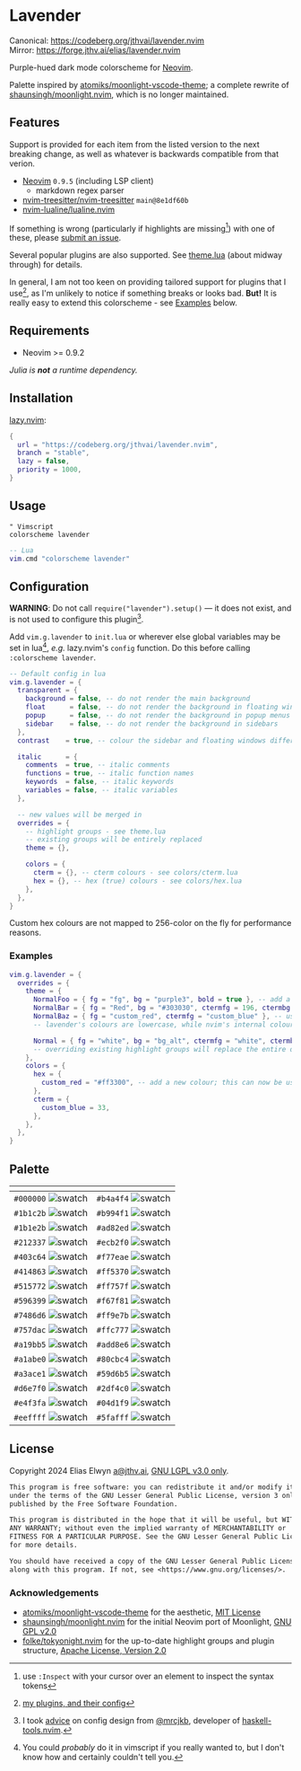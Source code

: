 <!-- SPDX-License-Identifier: LGPL-3.0-only -->
# Lavender

Canonical: <https://codeberg.org/jthvai/lavender.nvim><br />
Mirror: <https://forge.jthv.ai/elias/lavender.nvim>

Purple-hued dark mode colorscheme for [Neovim](https://neovim.io/).

Palette inspired by [atomiks/moonlight-vscode-theme](https://github.com/atomiks/moonlight-vscode-theme); a complete
rewrite of [shaunsingh/moonlight.nvim](https://github.com/shaunsingh/moonlight.nvim), which is no longer maintained.

## Features

Support is provided for each item from the listed version to the next breaking change, as well as whatever is
backwards compatible from that verion.

- [Neovim](https://neovim.io/) `0.9.5` (including LSP client)
  - markdown regex parser
  <!-- - asciidoc regex parser -->
- [nvim-treesitter/nvim-treesitter](https://github.com/nvim-treesitter/nvim-treesitter) `main@8e1df60b`
- [nvim-lualine/lualine.nvim](https://github.com/nvim-lualine/lualine.nvim)

If something is wrong (particularly if highlights are missing[^4]) with one of these, please [submit an
issue](https://codeberg.org/jthvai/lavender.nvim/issues).

Several popular plugins are also supported. See [theme.lua](lua/lavender/theme.lua) (about midway through) for details.

In general, I am not too keen on providing tailored support for plugins that I use[^3], as I'm unlikely to notice if
something breaks or looks bad. **But!** It is really easy to extend this colorscheme - see [Examples](#examples) below.

[^3]: [my plugins, and their config](https://forge.jthv.ai/elias/nvim-config/src/branch/main/lua/plugins/README.md)
[^4]: use `:Inspect` with your cursor over an element to inspect the syntax tokens

## Requirements

- Neovim >= 0.9.2

_Julia is **not** a runtime dependency._

## Installation

[lazy.nvim](https://github.com/folke/lazy.nvim):

```lua
{
  url = "https://codeberg.org/jthvai/lavender.nvim",
  branch = "stable",
  lazy = false,
  priority = 1000,
}
```

## Usage

```vim
" Vimscript
colorscheme lavender
```

```lua
-- Lua
vim.cmd "colorscheme lavender"
```

## Configuration

**WARNING**: Do not call `require("lavender").setup()` — it does not exist, and is not used to configure this
plugin[^1].

Add `vim.g.lavender` to `init.lua` or wherever else global variables may be set in lua[^2], _e.g._ lazy.nvim's `config`
function. Do this before calling `:colorscheme lavender`.

```lua
-- Default config in lua
vim.g.lavender = {
  transparent = {
    background = false, -- do not render the main background
    float      = false, -- do not render the background in floating windows
    popup      = false, -- do not render the background in popup menus
    sidebar    = false, -- do not render the background in sidebars
  },
  contrast    = true, -- colour the sidebar and floating windows differently to the main background

  italic      = {
    comments  = true, -- italic comments
    functions = true, -- italic function names
    keywords  = false, -- italic keywords
    variables = false, -- italic variables
  },

  -- new values will be merged in
  overrides = {
    -- highlight groups - see theme.lua
    -- existing groups will be entirely replaced
    theme = {},

    colors = {
      cterm = {}, -- cterm colours - see colors/cterm.lua
      hex = {}, -- hex (true) colours - see colors/hex.lua
    },
  },
}
```

Custom hex colours are not mapped to 256-color on the fly for performance reasons.

[^1]: I took [advice](https://mrcjkb.dev/posts/2023-08-22-setup.html) on config design from
      [@mrcjkb](https://github.com/mrcjkb), developer of
      [haskell-tools.nvim](https://github.com/mrcjkb/haskell-tools.nvim).
[^2]: You could _probably_ do it in vimscript if you really wanted to, but I don't know how and certainly couldn't tell
      you.

### Examples

```lua
vim.g.lavender = {
  overrides = {
    theme = {
      NormalFoo = { fg = "fg", bg = "purple3", bold = true }, -- add a new highlight group using lavender's colours
      NormalBar = { fg = "Red", bg = "#303030", ctermfg = 196, ctermbg = 236 }, -- using colours directly
      NormalBaz = { fg = "custom_red", ctermfg = "custom_blue" }, -- using colours added in colour overrides below
      -- lavender's colours are lowercase, while nvim's internal colour names are pascal case

      Normal = { fg = "white", bg = "bg_alt", ctermfg = "white", ctermbg = "bg_alt" }, -- override a highlight group
      -- overriding existing highlight groups will replace the entire definition
    },
    colors = {
      hex = {
        custom_red = "#ff3300", -- add a new colour; this can now be used in any highlight group
      },
      cterm = {
        custom_blue = 33,
      },
    },
  },
}
```

## Palette

| <!-- -->                                                  | <!-- -->                                                  |
| ---                                                       | ---                                                       |
| `#000000` ![swatch](https://placehold.co/1/000000/000000) | `#b4a4f4` ![swatch](https://placehold.co/1/b4a4f4/b4a4f4) |
| `#1b1c2b` ![swatch](https://placehold.co/1/1b1c2b/1b1c2b) | `#b994f1` ![swatch](https://placehold.co/1/b994f1/b994f1) |
| `#1b1e2b` ![swatch](https://placehold.co/1/1b1e2b/1b1e2b) | `#ad82ed` ![swatch](https://placehold.co/1/ad82ed/ad82ed) |
| `#212337` ![swatch](https://placehold.co/1/212337/212337) | `#ecb2f0` ![swatch](https://placehold.co/1/ecb2f0/ecb2f0) |
| `#403c64` ![swatch](https://placehold.co/1/403c64/403c64) | `#f77eae` ![swatch](https://placehold.co/1/f77eae/f77eae) |
| `#414863` ![swatch](https://placehold.co/1/414863/414863) | `#ff5370` ![swatch](https://placehold.co/1/ff5370/ff5370) |
| `#515772` ![swatch](https://placehold.co/1/515772/515772) | `#ff757f` ![swatch](https://placehold.co/1/ff757f/ff757f) |
| `#596399` ![swatch](https://placehold.co/1/596399/596399) | `#f67f81` ![swatch](https://placehold.co/1/f67f81/f67f81) |
| `#7486d6` ![swatch](https://placehold.co/1/7486d6/7486d6) | `#ff9e7b` ![swatch](https://placehold.co/1/ff9e7b/ff9e7b) |
| `#757dac` ![swatch](https://placehold.co/1/757dac/757dac) | `#ffc777` ![swatch](https://placehold.co/1/ffc777/ffc777) |
| `#a19bb5` ![swatch](https://placehold.co/1/a19bb5/a19bb5) | `#add8e6` ![swatch](https://placehold.co/1/add8e6/add8e6) |
| `#a1abe0` ![swatch](https://placehold.co/1/a1abe0/a1abe0) | `#80cbc4` ![swatch](https://placehold.co/1/80cbc4/80cbc4) |
| `#a3ace1` ![swatch](https://placehold.co/1/a3ace1/a3ace1) | `#59d6b5` ![swatch](https://placehold.co/1/59d6b5/59d6b5) |
| `#d6e7f0` ![swatch](https://placehold.co/1/d6e7f0/d6e7f0) | `#2df4c0` ![swatch](https://placehold.co/1/2df4c0/2df4c0) |
| `#e4f3fa` ![swatch](https://placehold.co/1/e4f3fa/e4f3fa) | `#04d1f9` ![swatch](https://placehold.co/1/04d1f9/04d1f9) |
| `#eeffff` ![swatch](https://placehold.co/1/eeffff/eeffff) | `#5fafff` ![swatch](https://placehold.co/1/5fafff/5fafff) |                                                           |

## License

Copyright 2024 Elias Elwyn <a@jthv.ai>, [GNU LGPL v3.0 only](./LICENSE).

```txt
This program is free software: you can redistribute it and/or modify it
under the terms of the GNU Lesser General Public License, version 3 only, as
published by the Free Software Foundation.

This program is distributed in the hope that it will be useful, but WITHOUT
ANY WARRANTY; without even the implied warranty of MERCHANTABILITY or
FITNESS FOR A PARTICULAR PURPOSE. See the GNU Lesser General Public License
for more details.

You should have received a copy of the GNU Lesser General Public License
along with this program. If not, see <https://www.gnu.org/licenses/>.
```

### Acknowledgements

- [atomiks/moonlight-vscode-theme](https://github.com/atomiks/moonlight-vscode-theme) for the aesthetic,
  [MIT License](https://github.com/atomiks/moonlight-vscode-theme/blob/master/LICENSE)
- [shaunsingh/moonlight.nvim](https://github.com/shaunsingh/moonlight.nvim) for the initial Neovim port of Moonlight,
  [GNU GPL v2.0](https://github.com/shaunsingh/moonlight.nvim/blob/pure-lua/LICENSE)
- [folke/tokyonight.nvim](https://github.com/folke/tokyonight.nvim) for the up-to-date highlight groups and plugin
  structure, [Apache License, Version 2.0](https://github.com/folke/tokyonight.nvim/blob/main/LICENSE)
